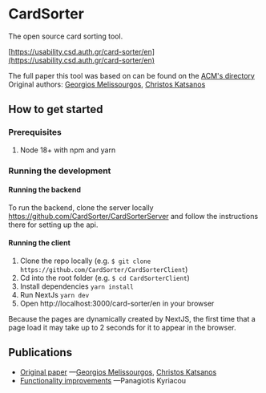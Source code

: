 # CardSorter
The open source card sorting tool.

[https://usability.csd.auth.gr/card-sorter/en](https://usability.csd.auth.gr/card-sorter/en)

The full paper this tool was based on can be found on the [ACM's directory](https://dl.acm.org/doi/abs/10.1145/3437120.3437279)
Original authors: [Georgios Melissourgos](https://scholar.google.com/citations?user=ZcEnV9oAAAAJ&hl=en&oi=ao), [Christos Katsanos](https://scholar.google.com/citations?hl=en&user=_6k57BEAAAAJ)

## How to get started

### Prerequisites
1. Node 18+ with npm and yarn

### Running the development

#### Running the backend
To run the backend, clone the server locally https://github.com/CardSorter/CardSorterServer and follow the instructions there for setting up the api.

#### Running the client
1. Clone the repo locally (e.g. `$ git clone https://github.com/CardSorter/CardSorterClient`)
2. Cd into the root folder (e.g. `$ cd CardSorterClient`)
3. Install dependencies `yarn install`
4. Run NextJs `yarn dev`
5. Open http://localhost:3000/card-sorter/en in your browser

Because the pages are dynamically created by NextJS, the first time that a page load it may take up to 2 seconds for it to appear in the browser.


## Publications
- [Original paper](https://dl.acm.org/profile/99659688318) —[Georgios Melissourgos](https://scholar.google.com/citations?user=ZcEnV9oAAAAJ&hl=en&oi=ao), [Christos Katsanos](https://scholar.google.com/citations?hl=en&user=_6k57BEAAAAJ)
- [Functionality improvements](https://ikee.lib.auth.gr/record/354705/files/KYRIACOU.pdf) —Panagiotis Kyriacou
